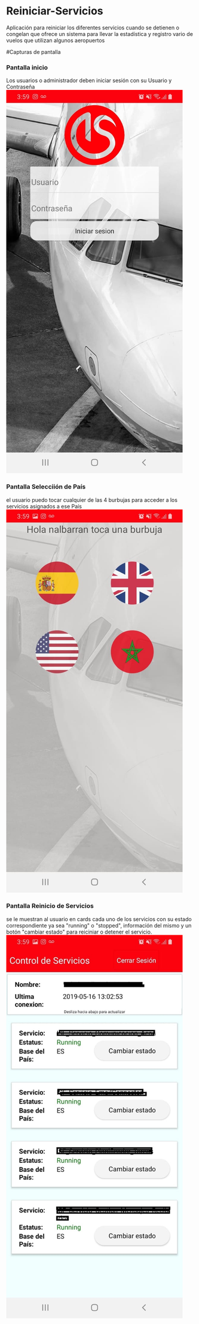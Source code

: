 # Reiniciar-Servicios
Aplicación para reiniciar los diferentes servicios cuando se detienen o congelan que ofrece un sistema para llevar la estadística y registro vario de vuelos que utilizan algunos aeropuertos 

#Capturas de pantalla
### Pantalla inicio
Los usuarios o administrador deben iniciar sesión con su Usuario y Contraseña 
<img src="Capturas/Login.jpg">
### Pantalla Selecciión de País 
el usuario puedo tocar cualquier de las 4 burbujas para acceder a los servicios asignados a ese País
<img src="Imagenes/burbujas.jpg">
### Pantalla Reinicio de Servicios
se le muestran al usuario en cards cada uno de los servicios con su estado correspondiente ya sea "running" o "stopped", información del mismo y un botón "cambiar estado" para reiciniar o detener el servicio.
<img src="Imagenes/inicio services.jpg">




